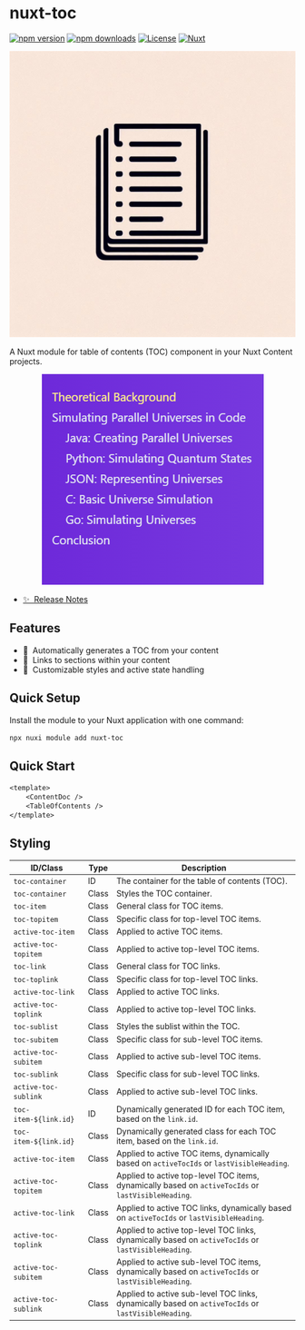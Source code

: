 # nuxt-toc

[![npm version][npm-version-src]][npm-version-href]
[![npm downloads][npm-downloads-src]][npm-downloads-href]
[![License][license-src]][license-href]
[![Nuxt][nuxt-src]][nuxt-href]

<div align="center">
  <img src="./logo.png" alt="logo">
</div>

A Nuxt module for table of contents (TOC) component in your Nuxt Content projects.

<div align="center">
  <img src="./image.png" alt="example">
</div>


- [✨  Release Notes](https://github.com/hanyujie2002/nuxt-toc/releases)
<!-- - 🏀 Online playground -->
<!-- - 📖  Documentation -->

## Features

- 📑  Automatically generates a TOC from your content
- 🔗  Links to sections within your content
- 🎨  Customizable styles and active state handling

## Quick Setup

Install the module to your Nuxt application with one command:

```bash
npx nuxi module add nuxt-toc
```

## Quick Start

```vue
<template>
    <ContentDoc />
    <TableOfContents />
</template>
```

## Styling

| **ID/Class**                | **Type** | **Description**                                                                                     |
|-----------------------------|----------|-----------------------------------------------------------------------------------------------------|
| `toc-container`             | ID       | The container for the table of contents (TOC).                                                      |
| `toc-container`             | Class    | Styles the TOC container.                                                                           |
| `toc-item`                  | Class    | General class for TOC items.                                                                        |
| `toc-topitem`               | Class    | Specific class for top-level TOC items.                                                             |
| `active-toc-item`           | Class    | Applied to active TOC items.                                                                        |
| `active-toc-topitem`        | Class    | Applied to active top-level TOC items.                                                              |
| `toc-link`                  | Class    | General class for TOC links.                                                                        |
| `toc-toplink`               | Class    | Specific class for top-level TOC links.                                                             |
| `active-toc-link`           | Class    | Applied to active TOC links.                                                                        |
| `active-toc-toplink`        | Class    | Applied to active top-level TOC links.                                                              |
| `toc-sublist`               | Class    | Styles the sublist within the TOC.                                                                  |
| `toc-subitem`               | Class    | Specific class for sub-level TOC items.                                                             |
| `active-toc-subitem`        | Class    | Applied to active sub-level TOC items.                                                              |
| `toc-sublink`               | Class    | Specific class for sub-level TOC links.                                                             |
| `active-toc-sublink`        | Class    | Applied to active sub-level TOC links.                                                              |
| `toc-item-${link.id}`       | ID       | Dynamically generated ID for each TOC item, based on the `link.id`.                                 |
| `toc-item-${link.id}`       | Class    | Dynamically generated class for each TOC item, based on the `link.id`.                              |
| `active-toc-item`           | Class    | Applied to active TOC items, dynamically based on `activeTocIds` or `lastVisibleHeading`.           |
| `active-toc-topitem`        | Class    | Applied to active top-level TOC items, dynamically based on `activeTocIds` or `lastVisibleHeading`. |
| `active-toc-link`           | Class    | Applied to active TOC links, dynamically based on `activeTocIds` or `lastVisibleHeading`.           |
| `active-toc-toplink`        | Class    | Applied to active top-level TOC links, dynamically based on `activeTocIds` or `lastVisibleHeading`. |
| `active-toc-subitem`        | Class    | Applied to active sub-level TOC items, dynamically based on `activeTocIds` or `lastVisibleHeading`. |
| `active-toc-sublink`        | Class    | Applied to active sub-level TOC links, dynamically based on `activeTocIds` or `lastVisibleHeading`. |

[npm-version-src]: https://img.shields.io/npm/v/nuxt-toc/latest.svg?style=flat&colorA=020420&colorB=00DC82
[npm-version-href]: https://npmjs.com/package/nuxt-toc

[npm-downloads-src]: https://img.shields.io/npm/dm/nuxt-toc.svg?style=flat&colorA=020420&colorB=00DC82
[npm-downloads-href]: https://npmjs.com/package/nuxt-toc

[license-src]: https://img.shields.io/npm/l/nuxt-toc.svg?style=flat&colorA=020420&colorB=00DC82
[license-href]: https://npmjs.com/package/nuxt-toc

[nuxt-src]: https://img.shields.io/badge/Nuxt-020420?logo=nuxt.js
[nuxt-href]: https://nuxt.com
